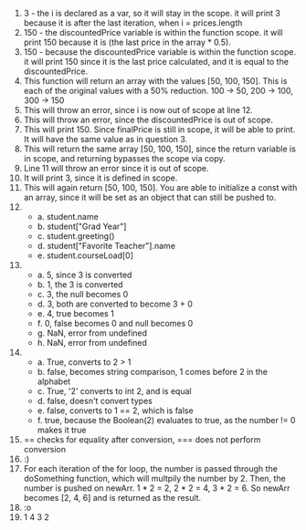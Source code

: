 1. 3 -  the i is declared as a var, so it will stay in the scope. it will print 3 because it is after the last iteration, when i = prices.length
2. 150 -  the discountedPrice variable is within the function scope. it will print 150 because it is (the last price in the array * 0.5).
3. 150 - because the discountedPrice variable is within the function scope. it will print 150 since it is the last price calculated, and it is equal to the discountedPrice.
4. This function will return an array with the values [50, 100, 150]. This is each of the original values with a 50% reduction. 100 -> 50, 200 -> 100, 300 -> 150
5. This will throw an error, since i is now out of scope at line 12.
6. This will throw an error, since the discountedPrice is out of scope.
7. This will print 150. Since finalPrice is still in scope, it will be able to print. It will have the same value as in question 3.
8. This will return the same array [50, 100, 150], since the return variable is in scope, and returning bypasses the scope via copy.
9. Line 11 will throw an error since it is out of scope.
10. It will print 3, since it is defined in scope.
11. This will again return [50, 100, 150]. You are able to initialize a const with an array, since it will be set as an object that can still be pushed to.
12. 
    - a. student.name
    - b. student["Grad Year"]
    - c. student.greeting()
    - d. student["Favorite Teacher"].name
    - e. student.courseLoad[0]
13. 
    - a. 5, since 3 is converted
    - b. 1, the 3 is converted
    - c. 3, the null becomes 0
    - d. 3, both are converted to become 3 + 0
    - e. 4, true becomes 1
    - f. 0, false becomes 0 and null becomes 0
    - g. NaN, error from undefined
    - h. NaN, error from undefined
14. 
    - a. True, converts to 2 > 1
    - b. false, becomes string comparison, 1 comes before 2 in the alphabet
    - c. True, '2' converts to int 2, and is equal
    - d. false, doesn't convert types
    - e. false, converts to 1 == 2, which is false
    - f. true, because the Boolean(2) evaluates to true, as the number != 0 makes it true
15. == checks for equality after conversion, === does not perform conversion
16. :)
17. For each iteration of the for loop, the number is passed through the doSomething function, which will multpily the number by 2. Then, the number is pushed on newArr. 1 * 2 = 2, 2 * 2 = 4, 3 * 2 = 6. So newArr becomes [2, 4, 6] and is returned as the result. 
18. :o
19. 1 4 3 2